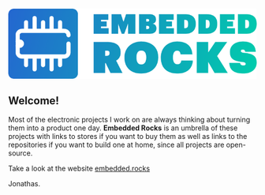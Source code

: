 ![Embedded Rocks Logo](https://github.com/Embedded-Rocks/.github/blob/main/profile/logo-gradient.png)

## Welcome!

Most of the electronic projects I work on are always thinking about turning them into a product one day. **Embedded Rocks** is an umbrella of these projects with links to stores if you want to buy them as well as links to the repositories if you want to build one at home, since all projects are open-source.

Take a look at the website [embedded.rocks](https://embedded.rocks)

Jonathas.

<!--

**Here are some ideas to get you started:**

🙋‍♀️ A short introduction - what is your organization all about?
🌈 Contribution guidelines - how can the community get involved?
👩‍💻 Useful resources - where can the community find your docs? Is there anything else the community should know?
🍿 Fun facts - what does your team eat for breakfast?
🧙 Remember, you can do mighty things with the power of [Markdown](https://docs.github.com/github/writing-on-github/getting-started-with-writing-and-formatting-on-github/basic-writing-and-formatting-syntax)
-->
